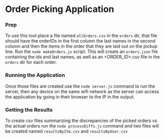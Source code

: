 # Order Picking Application

### Prep
To use this tool place a file named `allOrders.csv` in the `orders` dir, that file should have the orderIDs in the first column the last names in the second column and then the items in the order that they are laid out on the pickup line.
Run the `node makeOrders.js` script. This will create an `orders.json` file containing the ids and last names, as well as an <ORDER_ID>.csv file in the `orders` dir for each order.
### Running the Application
Once those files are created use the `node server.js` command to run the server, then any device on the same wifi network as the server can access the application by going in their browser to the IP in the output.
### Getting the Results
To create csv files summarizing the discrepancies of the picked orders vs the actual orders run the `node processDiffs.js` command and two files will be created named `resultsByItm.csv` and `resultsByUser.csv`
